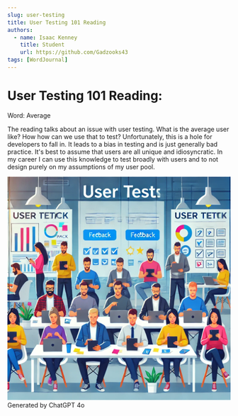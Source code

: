 ```yaml
---
slug: user-testing
title: User Testing 101 Reading
authors:
  - name: Isaac Kenney
    title: Student
    url: https://github.com/Gadzooks43
tags: [WordJournal]
---
```

# User Testing 101 Reading:

Word: Average

The reading talks about an issue with user testing. What is the average user like? How how can we use that to test? Unfortunately, this is a hole for developers to fall in. It leads to a bias in testing and is just generally bad practice. It's best to assume that users are all unique and idiosyncratic. In my career I can use this knowledge to test broadly with users and to not design purely on my assumptions of my user pool.

![photo](content/blog/user-testing.png)
Generated by ChatGPT 4o
